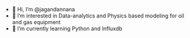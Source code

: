 - 👋 Hi, I’m @jagandannana
- 👀 I’m interested in Data-analytics and Physics based modeling for oil and gas equipment 
- 🌱 I’m currently learning Python and Influxdb

<!---
jagandannana/jagandannana is a ✨ special ✨ repository because its `README.md` (this file) appears on your GitHub profile.
You can click the Preview link to take a look at your changes.
--->
